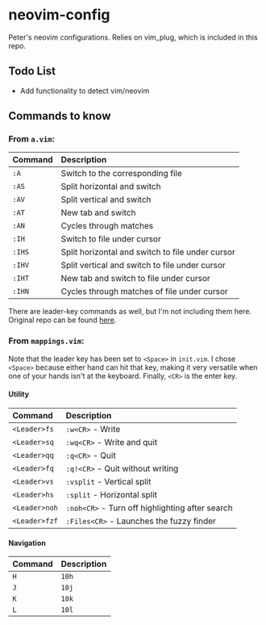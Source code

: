 # neovim-config

Peter's neovim configurations. Relies on vim_plug, which is included in this repo. 

## Todo List
* Add functionality to detect vim/neovim

## Commands to know

### From `a.vim`:

| Command | Description                                      |
|:--------|:-------------------------------------------------|
|`:A`     | Switch to the corresponding file                 |
|`:AS`    | Split horizontal and switch                      |
|`:AV`    | Split vertical and switch                        |
|`:AT`    | New tab and switch                               |
|`:AN`    | Cycles through matches                           |
|`:IH`    | Switch to file under cursor                      |
|`:IHS`   | Split horizontal and switch to file under cursor |
|`:IHV`   | Split vertical and switch to file under cursor   |
|`:IHT`   | New tab and switch to file under cursor          |
|`:IHN`   | Cycles through matches of file under cursor      |

There are leader-key commands as well, but I'm not including them here. Original repo can be found [here](https://github.com/vim-scripts/a.vim).

### From `mappings.vim`:

Note that the leader key has been set to `<Space>` in `init.vim`. I chose `<Space>` because either hand can hit that key, making it very versatile when one of your hands isn't at the keyboard. Finally, `<CR>` is the enter key. 
  
#### Utility

| Command         | Description                                     |
|:----------------|:------------------------------------------------|
|`<Leader>fs`     | `:w<CR>` - Write                                |
|`<Leader>sq `    | `:wq<CR>` - Write and quit                      |
|`<Leader>qq`     | `:q<CR>` - Quit                                 |
|`<Leader>fq`     | `:q!<CR>` - Quit without writing                |
|`<Leader>vs`     | `:vsplit` - Vertical split                      |
|`<Leader>hs`     | `:split` - Horizontal split                     |
|`<Leader>noh`    | `:noh<CR>` - Turn off highlighting after search |
|`<Leader>fzf`    | `:Files<CR>` - Launches the fuzzy finder        |

#### Navigation

| Command         | Description                                 |
|:----------------|:--------------------------------------------|
|`H`              | `10h`                                       |
|`J`              | `10j`                                       |
|`K`              | `10k`                                       |
|`L`              | `10l`                                       |
